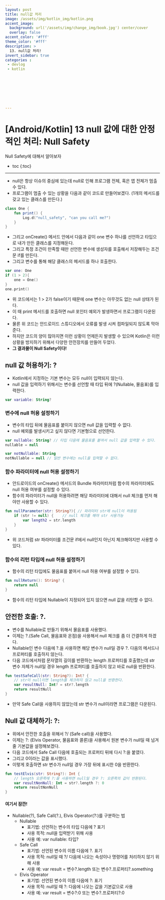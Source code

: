 ```yaml
---
layout: post
title: null값 처리
image: /assets/img/kotlin_img/kotlin.png
accent_image: 
  background: url('/assets/img/change_img/book.jpg') center/cover
  overlay: false
accent_color: '#fff'
theme_color: '#fff'
description: >
  13. null값 처리!
invert_sidebar: true
categories :
 - devlog	
 - kotlin








---
```


# [Android/Kotlin] 13 null 값에 대한 안정적인 처리: Null Safety

Null Safety에 대해서 알아보자

* toc
{:toc}


---



- null은 항상 이슈의 중심에 있는데 null로 인해 프로그램 전체, 혹은 앱 전체가 멈출 수 있다.
- 프로그램이 멈출 수 있는 상황을 다음과 같이 코드로 만들어보겠다. (1개의 메서드를 갖고 있는 클래스를 만든다.)

```kotlin
class One {
    fun print() {
        Log.d("null_safety", "can you call me?")
    }
}
```

- 그리고 onCreate() 메서드 안에서 다음과 같이 one 변수 하나를 선언하고 타입으로 내가 만든 클래스를 지정해둔다.
- 그리고 특정 조건이 만족할 때만 선언한 변수에 생성자를 호출해서 저장해두는 조건문 if를 만든다.
- 그리고 변수를 통해 해당 클래스의 메서드를 하나 호출한다.

```kotlin
var one: One
if (1 > 2){
    one = One()
}
one.print()
```

- 위 코드에서는 1 > 2가 false이기 때문에 one 변수는 아무것도 없는 null 상태가 된다.
- 이 때 print 메서드를 호출하면 null 포인터 예외가 발생하면서 프로그램이 다운된다.
- 물론 위 코드는 안드로이드 스튜디오에서 오류를 발생 시켜 컴파일되지 않도록 막아준다.
- 하지만 코드의 양이 많아지면 이런 상황이 언제든지 발생할 수 있으며 Kotlin은 이런 상황을 방지하기 위해서 다양한 안전장치를 만들어 두었다.
- **그 결과물이 Null Safety이다!**

## null 값 허용하기: ?

- Kotlin에서 지정하는 기본 변수는 모두 null이 입력되지 않는다.
- null 값을 입력하기 위해서는 변수를 선언할 때 타입 뒤에 ?(Nullable,  물음표)를 입력한다.

```kotlin
var variable: String?
```



### 변수에 null 허용 설정하기

- 변수의 타입 뒤에 물음표를 붙이지 않으면 null 값을 입력할 수 없다.
- null 예외를 발생시키고 싶지 않다면 기본형으로 선언한다.

```kotlin
var nullable: String? // 타입 다음에 물음표를 붙여서 null 값을 입력할 수 있다.
nullable = null

var notNullable: String
notNullable = null // 일반 변수에는 null을 입력할 수 없다.
```



### 함수 파라미터에 null 허용 설정하기

- 안드로이드의 onCreate() 메서드의 Bundle 파라미터처럼 함수의 파라미터에도 null 허용 여부를 설정할 수 있다.
- 함수의 파라미터가 null을 허용하려면 해당 파라미터에 대해서 null 체크를 먼저 해야만 사용할 수 있다.

```kotlin
fun nullParameter(str: String?){ // 파라미터 str에 null이 허용됨
    if (str != null) {    // null 체크를 해야 str 사용가능
        var length2 = str.length
    }
}
```

- 위 코드처럼 str 파라미터를 조건문 if에서 null인지 아닌지 체크해야지만 사용할 수 있다.

### 함수의 리턴 타입에 null 허용 설정하기

- 함수의 리턴 타입에도 물음표를 붙여서 null 허용 여부를 설정할 수 있다.

```kotlin
fun nullReturn(): String? {
    return null
}
```

- 함수의 리턴 타입에 Nullable이 지정되어 있지 않으면 null 값을 리턴할 수 없다.

## 안전한 호출: ?.

- 변수를 Nullable로 만들기 위해서 물음표를 사용했다.
- 이제는 ?.(Safe Call, 물음표와 온점)을 사용해서 null 체크를 좀 더 간결하게 하겠다.
- Nullable인 변수 다음에 ?.을 사용하면 해당 변수가 null일 경우 ?. 다음의 메서드나 프로퍼티를 호출하지 않는다.
- 다음 코드에서처럼 문자열의 길이를 반환하는 length 프로퍼티를 호출했는데  str 변수 자체가 null일 경우 length 프로퍼티를 호출하지 않고 바로 null을 반환한다.

```kotlin
fun testSafeCall(str: String?): Int? {
    // str이 null이면 length를 체크하지 않고 null을 반환한다.
    var resultNull: Int? = str?.length
    return resultNull
}
```

- 만약 Safe Call을 사용하지 않았는데 str 변수가 null이라면 프로그램은 다운된다.

## Null 값 대체하기: ?:

- 위에서 안전한 호출을 위해서 ?/ (Safe call)을 사용했다.
- 이제는 ?: (Elvis Operator, 물음표와 콜론)을 사용해서 원본 변수가 null일 때 넘겨줄 기본값을 설정해보겠다.
- 다음 코드에서 Safe Call 다음에 호출되는 프로퍼티 뒤에 다시 ?:을 붙였다.
- 그리고 0이라는 값을 표시했다.
- 이렇게 호출하면 str 변수가 null일 경우 가장 뒤에 표시한 0을 반환한다.

```kotlin
fun testElvis(str: String?): Int {
    // length 오른쪽에 ?:을 사용하면 null일 경우 ?: 오른쪽의 값이 반환된다.
    var resultNonNull: Int = str?.length ?: 0
    return resultNonNull
}
```



#### 여기서 잠깐!

- Nullable(?), Safe Call(?.), Elvis Operator(?:)를 구분하는 법
  - Nullable
    - 표기법: 선언하는 변수의 타입 다음에 ? 표기
    - 사용 목적: null을 입력받기 위해 사용
    - 사용 예: var nullable: 타입?
  - Safe Call
    - 표기법: 선언된 변수의 이름 다음에 ?. 표기
    - 사용 목적: null일 때 ?/ 다음에 나오는 속성이나 명령어를 처리하지 않기 위해 사용
    - 사용 예: var result = 변수?.length 또는 변수?.프로퍼티?.something
  - Elvis Operator
    - 표기법: 선언된 변수의 이름 다음에 ?: 표기
    - 사용 목적: null일 때 ?: 다음에 나오는 값을 기본값으로 사용
    - 사용 예: var result = 변수?:0 또는 변수?.프로퍼티?:0